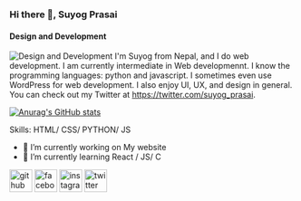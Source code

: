 ### Hi there 👋, Suyog Prasai
#### Design and Development
![Design and Development](https://mail-attachment.googleusercontent.com/attachment/u/1/?ui=2&ik=44b674861b&attid=0.1&permmsgid=msg-a:r-239464636062699933&th=17beea7a2950d654&view=att&disp=safe&realattid=f_ktmxjgr20&saddbat=ANGjdJ8yD0nwuU0mTneYYZssIdvb1TQnuFFlI3uwH_MgQVoHjYYzUih9Fsb9qiYHAzvUIAUxLEAW2FrHPn82kwmSl3EwbW0RrCxYjyf21AZc3yDZiKM2tVlKK2Mx0DuDAKEBcn7W20bSPszQX_IvMcvSSIerVLeEgWCE3kOz6QFSf-7h_7hAJgss3gv9DG8uHJwZR-PoDYc-EcbrO_MNAqvIKPpK98IpN19G8bDZqxy7OQNYt8F0j6zuf7OMSUSSXlKb7ydhNswy_lmhhGZbjzv6NKgB3e7cTS7mQHqKyIz3oLIC7Q-Xjfl-TlFURPCvaondRjGu6wrPZdaL8_pGuX4O0UmvVYEx97emvjfBz2swVJ2i95-H4wTJAwNWPNlSlNHNbbiyaLJ5n57m7aDb7k4ZmSXWp3SRU5jK6_TILFBpDb5OqCurWMko2Ob2LTb_vgZvJocOyY3OOGCx3BQZofIYu3X78g-4Jjf6-H1jF_Rz2YKb56LBnTjF_r13eaZ63iaG5tO4Ahzt9QCgobH73_5Zs2OkBLqnnkHCKE7-pjQYwe181p7c1UExJeaKYqUQYxplPIm17o3KHgdQURX3of8F_50gSJmgOl7gBvyPqKlkR87KiP2VkExTBsVt_1xx0sRUu8vZveVGiv-gJ0UbJ3NOQ8ll9M_c2dC0MneIkhJ3F1iZJEaasrQVfX9N1yc)
I'm Suyog from Nepal, and I do web development. I am currently intermediate in Web developmennt. I know the programming languages: python and javascript. I sometimes even use WordPress for web development. I also enjoy UI, UX, and design in general. You can check out my Twitter at https://twitter.com/suyog_prasai.

[![Anurag's GitHub stats](https://github-readme-stats.vercel.app/api?username=suyogprasai)](https://github.com/anuraghazra/github-readme-stats)


Skills: HTML/ CSS/ PYTHON/ JS

- 🔭 I’m currently working on My website 
- 🌱 I’m currently learning React / JS/ C 


[<img src='https://cdn.jsdelivr.net/npm/simple-icons@3.0.1/icons/github.svg' alt='github' height='40'>](https://github.com/suyogprasai)  [<img src='https://cdn.jsdelivr.net/npm/simple-icons@3.0.1/icons/facebook.svg' alt='facebook' height='40'>](https://www.facebook.com/suyog.pras)  [<img src='https://cdn.jsdelivr.net/npm/simple-icons@3.0.1/icons/instagram.svg' alt='instagram' height='40'>](https://www.instagram.com/suyog_prasai/)  [<img src='https://cdn.jsdelivr.net/npm/simple-icons@3.0.1/icons/twitter.svg' alt='twitter' height='40'>](https://twitter.com/suyog_prasai)  


